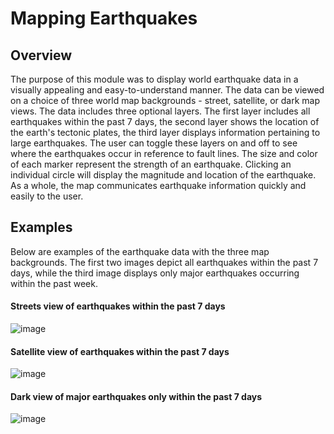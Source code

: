 # Mapping Earthquakes
## Overview
The purpose of this module was to display world earthquake data in a visually appealing and easy-to-understand manner. The data can be viewed on a choice of three world map backgrounds - street, satellite, or dark map views. The data includes three optional layers. The first layer includes all earthquakes within the past 7 days, the second layer shows the location of the earth's tectonic plates, the third layer displays information pertaining to large earthquakes. The user can toggle these layers on and off to see where the earthquakes occur in reference to fault lines. The size and color of each marker represent the strength of an earthquake. Clicking an individual circle will display the magnitude and location of the earthquake. As a whole, the map communicates earthquake information quickly and easily to the user. 

## Examples
Below are examples of the earthquake data with the three map backgrounds. The first two images depict all earthquakes within the past 7 days, while the third image displays only major earthquakes occurring within the past week. 

#### Streets view of earthquakes within the past 7 days
![image](https://user-images.githubusercontent.com/94587007/168634544-eade9811-cb68-48ff-bcf4-1d9fda836bff.png)

#### Satellite view of earthquakes within the past 7 days
![image](https://user-images.githubusercontent.com/94587007/168634835-b1570d9e-b9e6-495c-be4c-11ee852ebe57.png)

#### Dark view of major earthquakes only within the past 7 days
![image](https://user-images.githubusercontent.com/94587007/168635175-547dba41-9138-43f3-aa4b-3cf3fc5adb5e.png)
